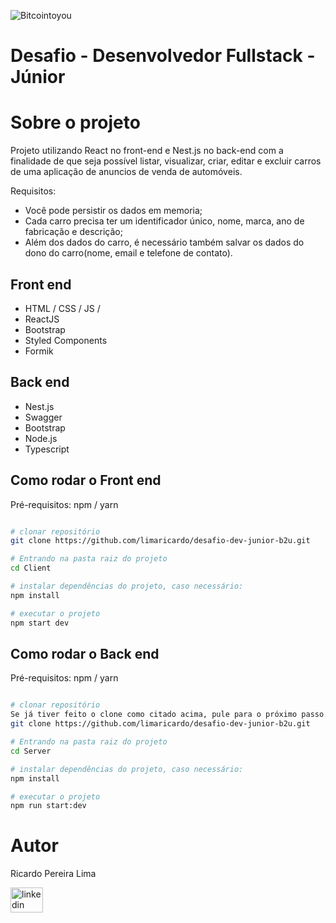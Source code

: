 ![Bitcointoyou](https://bitcointoyou.com/_next/static/media/logoAzul.c6609791.png)

# Desafio - Desenvolvedor Fullstack - Júnior

# Sobre o projeto

Projeto utilizando React no front-end e Nest.js no back-end com a finalidade de que seja possível listar, visualizar, criar, editar e excluir carros de uma aplicação de anuncios de venda de automóveis.

Requisitos:

- Você pode persistir os dados em memoria;
- Cada carro precisa ter um identificador único, nome, marca, ano de fabricação e descrição;
- Além dos dados do carro, é necessário também salvar os dados do dono do carro(nome, email e telefone de contato).


## Front end
- HTML / CSS / JS / 
- ReactJS
- Bootstrap
- Styled Components
- Formik

## Back end
- Nest.js
- Swagger
- Bootstrap
- Node.js
- Typescript


## Como rodar o Front end 
Pré-requisitos: npm / yarn

```bash

# clonar repositório
git clone https://github.com/limaricardo/desafio-dev-junior-b2u.git

# Entrando na pasta raiz do projeto
cd Client

# instalar dependências do projeto, caso necessário:
npm install

# executar o projeto
npm start dev
```

## Como rodar o Back end 
Pré-requisitos: npm / yarn

```bash

# clonar repositório
Se já tiver feito o clone como citado acima, pule para o próximo passo. Se ainda não fez o clone faça o comando abaixo:
git clone https://github.com/limaricardo/desafio-dev-junior-b2u.git

# Entrando na pasta raiz do projeto
cd Server

# instalar dependências do projeto, caso necessário:
npm install

# executar o projeto
npm run start:dev
```

# Autor

Ricardo Pereira Lima

<a href="https://www.linkedin.com/in/ricardo-pereira-lima" target="_blank">
    <img src="https://raw.githubusercontent.com/maurodesouza/profile-readme-generator/master/src/assets/icons/social/linkedin/default.svg" width="52" height="40" alt="linkedin logo"  />
  </a>

